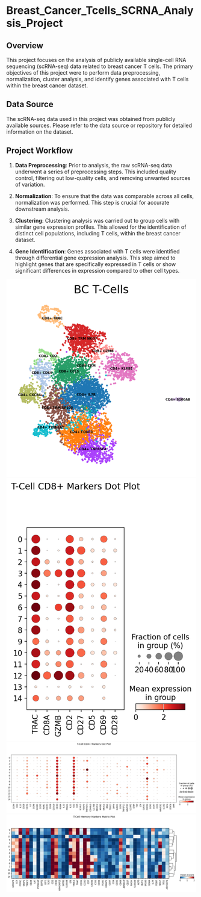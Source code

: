 # Breast_Cancer_Tcells_SCRNA_Analysis_Project

## Overview

This project focuses on the analysis of publicly available single-cell RNA sequencing (scRNA-seq) data related to breast cancer T cells. The primary objectives of this project were to perform data preprocessing, normalization, cluster analysis, and identify genes associated with T cells within the breast cancer dataset.

## Data Source

The scRNA-seq data used in this project was obtained from publicly available sources. Please refer to the data source or repository for detailed information on the dataset.

## Project Workflow

1. **Data Preprocessing**: Prior to analysis, the raw scRNA-seq data underwent a series of preprocessing steps. This included quality control, filtering out low-quality cells, and removing unwanted sources of variation.

2. **Normalization**: To ensure that the data was comparable across all cells, normalization was performed. This step is crucial for accurate downstream analysis.

3. **Clustering**: Clustering analysis was carried out to group cells with similar gene expression profiles. This allowed for the identification of distinct cell populations, including T cells, within the breast cancer dataset.

4. **Gene Identification**: Genes associated with T cells were identified through differential gene expression analysis. This step aimed to highlight genes that are specifically expressed in T cells or show significant differences in expression compared to other cell types.

![](https://github.com/JoshTjan/Breast_Cancer_Tcells_SCRNA_Analysis_Project/blob/main/BC_Cluster_Labeled.png) ![](https://github.com/JoshTjan/Breast_Cancer_Tcells_SCRNA_Analysis_Project/blob/main/CD8%2Bmarker_dot.png)
![](https://github.com/JoshTjan/Breast_Cancer_Tcells_SCRNA_Analysis_Project/blob/main/cd4_dot.png)
![](https://github.com/JoshTjan/Breast_Cancer_Tcells_SCRNA_Analysis_Project/blob/main/Memory_Tcell.png)
